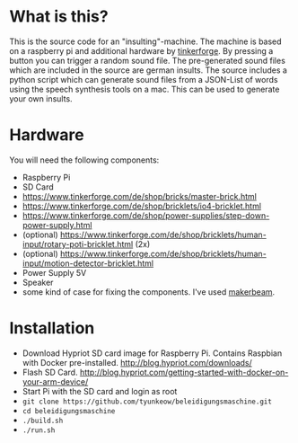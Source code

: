 
What is this?
=============

This is the source code for an "insulting"-machine. 
The machine is based on a raspberry pi and additional hardware by [tinkerforge](http://www.tinkerforge.de).
By pressing a button you can trigger a random sound file. The pre-generated sound files which are included in 
the source are german insults.
The source includes a python script which can generate sound files from a JSON-List of words using the speech
synthesis tools on a mac. This can be used to generate your own insults. 

Hardware
========

You will need the following components:

* Raspberry Pi
* SD Card
* https://www.tinkerforge.com/de/shop/bricks/master-brick.html
* https://www.tinkerforge.com/de/shop/bricklets/io4-bricklet.html
* https://www.tinkerforge.com/de/shop/power-supplies/step-down-power-supply.html
* (optional) https://www.tinkerforge.com/de/shop/bricklets/human-input/rotary-poti-bricklet.html (2x)
* (optional) https://www.tinkerforge.com/de/shop/bricklets/human-input/motion-detector-bricklet.html  
* Power Supply 5V
* Speaker
* some kind of case for fixing the components. I've used [makerbeam](http://www.makerbeam.com).
 

Installation
============

* Download Hypriot SD card image for Raspberry Pi. Contains Raspbian with Docker pre-installed. http://blog.hypriot.com/downloads/
* Flash SD Card. http://blog.hypriot.com/getting-started-with-docker-on-your-arm-device/
* Start Pi with the SD card and login as root
* `git clone https://github.com/tyunkeow/beleidigungsmaschine.git`
* `cd beleidigungsmaschine`
* `./build.sh`
* `./run.sh`
 

